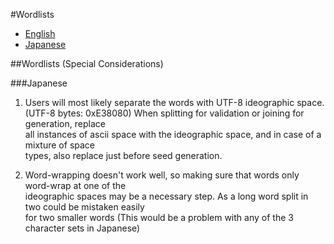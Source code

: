 #Wordlists

* [English](english.txt)
* [Japanese](japanese.txt)

##Wordlists (Special Considerations)

###Japanese

1. Users will most likely separate the words with UTF-8 ideographic space.  
(UTF-8 bytes: 0xE38080) When splitting for validation or joining for generation, replace  
all instances of ascii space with the ideographic space, and in case of a mixture of space  
types, also replace just before seed generation.

2. Word-wrapping doesn't work well, so making sure that words only word-wrap at one of the  
ideographic spaces may be a necessary step. As a long word split in two could be mistaken easily  
for two smaller words (This would be a problem with any of the 3 character sets in Japanese)
